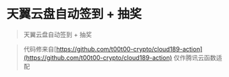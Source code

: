 # 天翼云盘自动签到 + 抽奖
> 天翼云盘自动签到 + 抽奖

> 代码修来自[https://github.com/t00t00-crypto/cloud189-action](https://github.com/t00t00-crypto/cloud189-action) 仅作腾讯云函数适配
